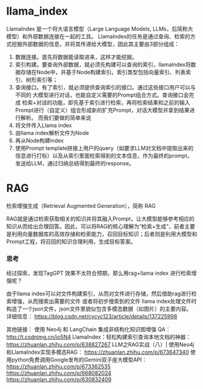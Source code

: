 # llama_index

LlamaIndex 是一个将大语言模型（Large Language Models, LLMs，后简称大模型）和外部数据连接在一起的工具。
LlamaIndex的任务是通过查询、检索的方式挖掘外部数据的信息，并将其传递给大模型，因此其主要由3部分组成：
1.	数据连接。首先将数据能读取进来，这样才能挖掘。
2.	索引构建。要查询外部数据，就必须先构建可以查询的索引，llamaIndex将数据存储在Node中，并基于Node构建索引。索引类型包括向量索引、列表索引、树形索引等；
3.	查询接口。有了索引，就必须提供查询索引的接口。通过这些接口用户可以与不同的 大模型进行对话，也能自定义需要的Prompt组合方式。查询接口会完成 检索+对话的功能，即先基于索引进行检索，再将检索结果和之前的输入Prompt进行（自定义）组合形成新的扩充Prompt，对话大模型并拿到结果进行解析。
而我们要做的简单来说
1.	将文件传入Llama index
2.	由llama index解析文件为Node
3.	再从Node构建index
4.	使用Prompt template拼接上用户的query（如要求LLM对文档中提取出来的信息进行打标）以及从索引里面检索得到的文本信息，作为最终的prompt，发送给LLM，通过归纳总结得到最终的response。

# RAG
检索增强生成（Retrieval Augmented Generation），简称 RAG

RAG就是通过检索获取相关的知识并将其融入Prompt，让大模型能够参考相应的知识从而给出合理回答。因此，可以将RAG的核心理解为“检索+生成”，前者主要是利用向量数据库的高效存储和检索能力，召回目标知识；后者则是利用大模型和Prompt工程，将召回的知识合理利用，生成目标答案。

### 思考
经过探索，发现TagGPT 效果不太符合预期，那么用rag+llama index 进行检索增强呢？

由于llama index可以对文件构建索引，从而对文件进行存储，然后借助rag进行检索增强，从而搜索出需要的文件
或者将初步搜索到的文件
llama index处理文件时构造了一个json文件，json文件里貌似包含多模态数据（如图片）的主要内容。
详细信息：
https://blog.csdn.net/cycyc123/article/details/137225998

其他链接：
使用 Neo4j 和 LangChain 集成非结构化知识图增强 QA：
http://t.csdnimg.cn/io5N4
LlamaIndex：轻松构建索引查询本地文档的神器：
https://zhuanlan.zhihu.com/p/638827267
LLM之RAG实战（八）| 使用Neo4j和LlamaIndex实现多模态RAG：
https://zhuanlan.zhihu.com/p/673647340
使用python免费调用Google发布的Gemini双子座大模型API：
https://zhuanlan.zhihu.com/p/673362535
https://zhuanlan.zhihu.com/p/668082024
https://zhuanlan.zhihu.com/p/630832409